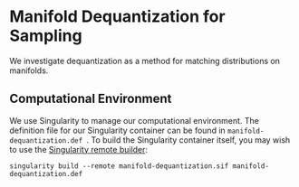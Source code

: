# Manifold Dequantization for Sampling

We investigate dequantization as a method for matching distributions on manifolds.

## Computational Environment

We use Singularity to manage our computational environment. The definition file for our Singularity container can be found in `manifold-dequantization.def `. To build the Singularity container itself, you may wish to use the [Singularity remote builder](https://cloud.sylabs.io/builder):
```
singularity build --remote manifold-dequantization.sif manifold-dequantization.def
```
